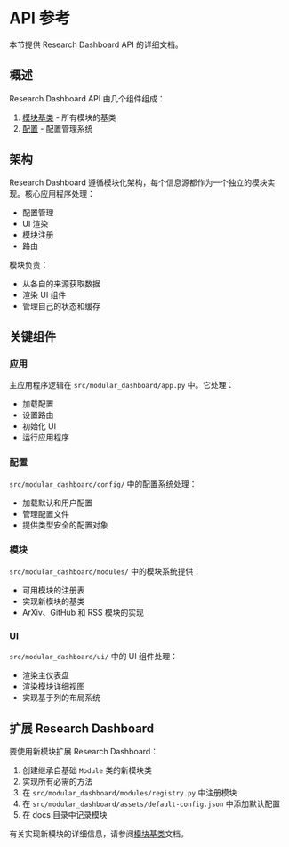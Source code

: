 # API 参考

本节提供 Research Dashboard API 的详细文档。

## 概述

Research Dashboard API 由几个组件组成：

1. [模块基类](./module-base.md) - 所有模块的基类
2. [配置](./configuration.md) - 配置管理系统

## 架构

Research Dashboard 遵循模块化架构，每个信息源都作为一个独立的模块实现。核心应用程序处理：

- 配置管理
- UI 渲染
- 模块注册
- 路由

模块负责：

- 从各自的来源获取数据
- 渲染 UI 组件
- 管理自己的状态和缓存

## 关键组件

### 应用

主应用程序逻辑在 `src/modular_dashboard/app.py` 中。它处理：

- 加载配置
- 设置路由
- 初始化 UI
- 运行应用程序

### 配置

`src/modular_dashboard/config/` 中的配置系统处理：

- 加载默认和用户配置
- 管理配置文件
- 提供类型安全的配置对象

### 模块

`src/modular_dashboard/modules/` 中的模块系统提供：

- 可用模块的注册表
- 实现新模块的基类
- ArXiv、GitHub 和 RSS 模块的实现

### UI

`src/modular_dashboard/ui/` 中的 UI 组件处理：

- 渲染主仪表盘
- 渲染模块详细视图
- 实现基于列的布局系统

## 扩展 Research Dashboard

要使用新模块扩展 Research Dashboard：

1. 创建继承自基础 `Module` 类的新模块类
2. 实现所有必需的方法
3. 在 `src/modular_dashboard/modules/registry.py` 中注册模块
4. 在 `src/modular_dashboard/assets/default-config.json` 中添加默认配置
5. 在 docs 目录中记录模块

有关实现新模块的详细信息，请参阅[模块基类](./module-base.md)文档。
